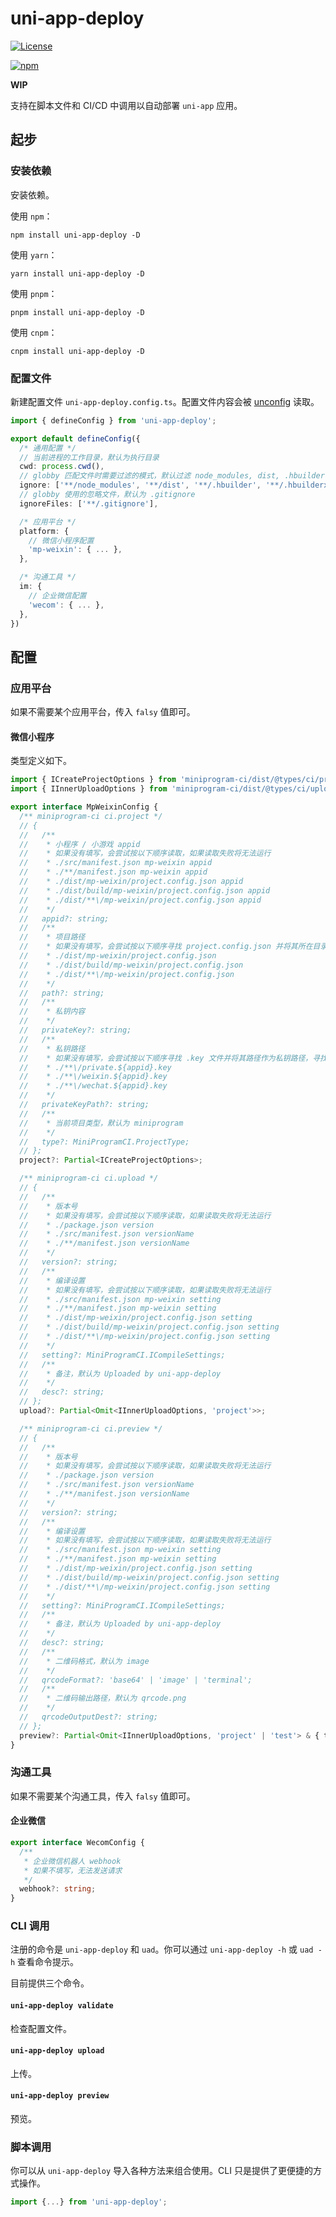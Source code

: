 # uni-app-deploy

[![License](https://img.shields.io/github/license/ModyQyW/uni-helper)](https://github.com/ModyQyW/uni-helper/blob/main/LICENSE)

[![npm](https://img.shields.io/npm/v/uni-app-deploy)](https://www.npmjs.com/package/uni-app-deploy)

**WIP**

支持在脚本文件和 CI/CD 中调用以自动部署 `uni-app` 应用。

## 起步

### 安装依赖

安装依赖。

使用 `npm`：

```shell
npm install uni-app-deploy -D
```

使用 `yarn`：

```shell
yarn install uni-app-deploy -D
```

使用 `pnpm`：

```shell
pnpm install uni-app-deploy -D
```

使用 `cnpm`：

```shell
cnpm install uni-app-deploy -D
```

### 配置文件

新建配置文件 `uni-app-deploy.config.ts`。配置文件内容会被 [unconfig](https://github.com/antfu/unconfig) 读取。

```typescript
import { defineConfig } from 'uni-app-deploy';

export default defineConfig({
  /* 通用配置 */
  // 当前进程的工作目录，默认为执行目录
  cwd: process.cwd(),
  // globby 匹配文件时需要过滤的模式，默认过滤 node_modules, dist, .hbuilder, .hbuilderx
  ignore: ['**/node_modules', '**/dist', '**/.hbuilder', '**/.hbuilderx'],
  // globby 使用的忽略文件，默认为 .gitignore
  ignoreFiles: ['**/.gitignore'],

  /* 应用平台 */
  platform: {
    // 微信小程序配置
    'mp-weixin': { ... },
  },

  /* 沟通工具 */
  im: {
    // 企业微信配置
    'wecom': { ... },
  },
})
```

## 配置

### 应用平台

如果不需要某个应用平台，传入 `falsy` 值即可。

#### 微信小程序

类型定义如下。

```typescript
import { ICreateProjectOptions } from 'miniprogram-ci/dist/@types/ci/project';
import { IInnerUploadOptions } from 'miniprogram-ci/dist/@types/ci/upload';

export interface MpWeixinConfig {
  /** miniprogram-ci ci.project */
  // {
  //   /**
  //    * 小程序 / 小游戏 appid
  //    * 如果没有填写，会尝试按以下顺序读取，如果读取失败将无法运行
  //    * ./src/manifest.json mp-weixin appid
  //    * ./**/manifest.json mp-weixin appid
  //    * ./dist/mp-weixin/project.config.json appid
  //    * ./dist/build/mp-weixin/project.config.json appid
  //    * ./dist/**\/mp-weixin/project.config.json appid
  //    */
  //   appid?: string;
  //   /**
  //    * 项目路径
  //    * 如果没有填写，会尝试按以下顺序寻找 project.config.json 并将其所在目录作为项目路径，如果寻找失败将无法运行
  //    * ./dist/mp-weixin/project.config.json
  //    * ./dist/build/mp-weixin/project.config.json
  //    * ./dist/**\/mp-weixin/project.config.json
  //    */
  //   path?: string;
  //   /**
  //    * 私钥内容
  //    */
  //   privateKey?: string;
  //   /**
  //    * 私钥路径
  //    * 如果没有填写，会尝试按以下顺序寻找 .key 文件并将其路径作为私钥路径，寻找失败不影响继续运行
  //    * ./**\/private.${appid}.key
  //    * ./**\/weixin.${appid}.key
  //    * ./**\/wechat.${appid}.key
  //    */
  //   privateKeyPath?: string;
  //   /**
  //    * 当前项目类型，默认为 miniprogram
  //    */
  //   type?: MiniProgramCI.ProjectType;
  // };
  project?: Partial<ICreateProjectOptions>;

  /** miniprogram-ci ci.upload */
  // {
  //   /**
  //    * 版本号
  //    * 如果没有填写，会尝试按以下顺序读取，如果读取失败将无法运行
  //    * ./package.json version
  //    * ./src/manifest.json versionName
  //    * ./**/manifest.json versionName
  //    */
  //   version?: string;
  //   /**
  //    * 编译设置
  //    * 如果没有填写，会尝试按以下顺序读取，如果读取失败将无法运行
  //    * ./src/manifest.json mp-weixin setting
  //    * ./**/manifest.json mp-weixin setting
  //    * ./dist/mp-weixin/project.config.json setting
  //    * ./dist/build/mp-weixin/project.config.json setting
  //    * ./dist/**\/mp-weixin/project.config.json setting
  //    */
  //   setting?: MiniProgramCI.ICompileSettings;
  //   /**
  //    * 备注，默认为 Uploaded by uni-app-deploy
  //    */
  //   desc?: string;
  // };
  upload?: Partial<Omit<IInnerUploadOptions, 'project'>>;

  /** miniprogram-ci ci.preview */
  // {
  //   /**
  //    * 版本号
  //    * 如果没有填写，会尝试按以下顺序读取，如果读取失败将无法运行
  //    * ./package.json version
  //    * ./src/manifest.json versionName
  //    * ./**/manifest.json versionName
  //    */
  //   version?: string;
  //   /**
  //    * 编译设置
  //    * 如果没有填写，会尝试按以下顺序读取，如果读取失败将无法运行
  //    * ./src/manifest.json mp-weixin setting
  //    * ./**/manifest.json mp-weixin setting
  //    * ./dist/mp-weixin/project.config.json setting
  //    * ./dist/build/mp-weixin/project.config.json setting
  //    * ./dist/**\/mp-weixin/project.config.json setting
  //    */
  //   setting?: MiniProgramCI.ICompileSettings;
  //   /**
  //    * 备注，默认为 Uploaded by uni-app-deploy
  //    */
  //   desc?: string;
  //   /**
  //    * 二维码格式，默认为 image
  //    */
  //   qrcodeFormat?: 'base64' | 'image' | 'terminal';
  //   /**
  //    * 二维码输出路径，默认为 qrcode.png
  //    */
  //   qrcodeOutputDest?: string;
  // };
  preview?: Partial<Omit<IInnerUploadOptions, 'project' | 'test'> & { test?: true }>;
}
```

### 沟通工具

如果不需要某个沟通工具，传入 `falsy` 值即可。

#### 企业微信

```typescript
export interface WecomConfig {
  /**
   * 企业微信机器人 webhook
   * 如果不填写，无法发送请求
   */
  webhook?: string;
}
```

### CLI 调用

注册的命令是 `uni-app-deploy` 和 `uad`。你可以通过 `uni-app-deploy -h` 或 `uad -h` 查看命令提示。

目前提供三个命令。

#### `uni-app-deploy validate`

检查配置文件。

#### `uni-app-deploy upload`

上传。

#### `uni-app-deploy preview`

预览。

### 脚本调用

你可以从 `uni-app-deploy` 导入各种方法来组合使用。CLI 只是提供了更便捷的方式操作。

```typescript
import {...} from 'uni-app-deploy';
```
